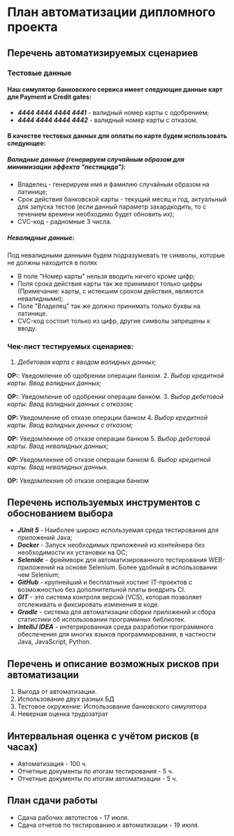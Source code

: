 # План автоматизации дипломного проекта

## Перечень автоматизируемых сценариев
### Тестовые данные
#### Наш симулятор банковского сервиса имеет следующие данные карт для Payment и Credit gates:
- __*4444 4444 4444 4441*__ - валидный номер карты с одобрением;
- __*4444 4444 4444 4442*__ - валидный номер карты с отказом.

#### В качестве тестовых данных для оплаты по карте будем использовать следующее:
##### Валидные данные (генерируем случайным образом для минимизации эффекта "пестицида"):
- Владелец - генерируем имя и фамилию случайным образом на латинице;
- Срок действия банковской карты - текущий месяц и год, актуальный для запуска тестов (если данный параметр захардкодить, то с течением времени необходимо будет обновить их);
- СVC-код - радномные 3 числа.
##### Невалидные данные:
Под невалидными данными будем подразумевать те символы, которые не должны находится в полях
- В поле "Номер карты" нельзя вводить ничего кроме цифр;
- Поля срока действия карты так же принимают только цифры (Примечание: карты, с истекшим сроком действия, являются невалидными);
- Поле "Владелец" так же должно принимать только буквы на латинице.
- CVC-код состоит только из цифр, другие символы запрещены к вводу.
### Чек-лист тестируемых сценариев:
  1. *Дебетовая карта с вводом валидных данных;*
  
__ОР:__: Уведомление об одобрении операции банком.
2. *Выбор кредитной карты. Ввод валидных данных;*

__ОР:__: Уведомление об одобрении операции банком.
3. *Выбор дебетовой карты. Ввод валидных данных с отказом;*

__ОР:__ Уведомление об отказе операции банком
4. *Выбор кредитной карты. Ввод валидных денных с отказом;*

__ОР:__ Уведомлекние об отказе операции банком
5. *Выбор дебетовой карты. Ввод невалидных данных;*

__ОР:__ Уведомлекние об отказе операции банком
6. *Выбор кредитной карты. Ввод невалидных данных.*
   
__ОР:__ Уведомлекние об отказе операции банком


## Перечень используемых инструментов с обоснованием выбора
- __*JUnit 5*__ - Наиболее широко используемая среда тестирования для приложений Java;
- __*Docker*__ - Запуск необходимых приложений из контейнера без необходимости их установки на ОС;
- __*Selenide*__ - фреймворк для автоматизированного тестирования WEB-приложений на основе Selenium. Более удобный в использовании чем Selenium;
- __*GitHub*__ - крупнейший и бесплатный хостинг IT-проектов с возможностью без дополнительной платы внедрить CI.
- __*GIT*__ - это система контроля версий (VCS), которая позволяет отслеживать и фиксировать изменения в коде.
- __*Gradle*__ -  система для автоматизации сборки приложений и сбора статистики об использовании программных библиотек.
- __*IntelliJ IDEA*__ - интегрированная среда разработки программного обеспечения для многих языков программирования, в частности Java, JavaScript, Python.

## Перечень и описание возможных рисков при автоматизации
1. Выгода от автоматизации. 
2. Использование двух разных БД
3. Тестовое окружение: Использование банковского симулятора
4. Неверная оценка трудозатрат

## Интервальная оценка с учётом рисков (в часах)
- Автоматизация - 100 ч.
- Отчетные документы по итогам тестирования - 5 ч.
- Отчетные документы по итогам автоматизации - 5 ч.

## План сдачи работы
- Сдача рабочих автотестов - 17 июля.
- Сдача отчетов по тестированию и автоматизации - 19 июля.
